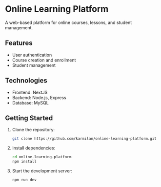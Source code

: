 # Online Learning Platform

A web-based platform for online courses, lessons, and student management.

## Features

- User authentication
- Course creation and enrollment
- Student management

## Technologies

- Frontend: NextJS
- Backend: Node.js, Express
- Database: MySQL

## Getting Started

1. Clone the repository:
   ```bash
   git clone https://github.com/karmilan/online-learning-platform.git
   ```
2. Install dependencies:
   ```bash
   cd online-learning-platform
   npm install
   ```
3. Start the development server:
   ```bash
   npm run dev
   ```
